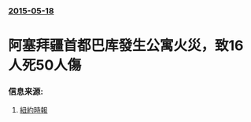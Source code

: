 ### [2015-05-18](/news/2015/05/18/index.md)

##### 
# 阿塞拜疆首都巴库發生公寓火災，致16人死50人傷 




### 信息来源:

1. [紐約時報](http://www.nytimes.com/aponline/2015/05/19/world/europe/ap-eu-azerbaijan-fire.html?_r=0)

